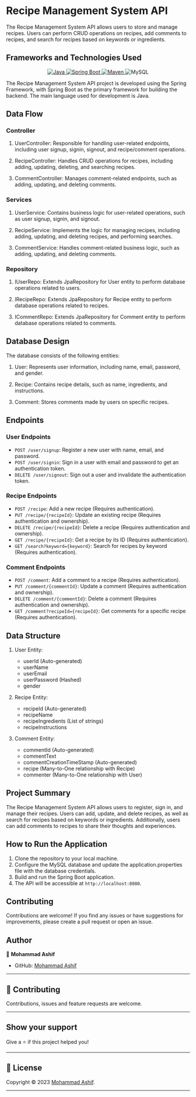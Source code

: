 # Recipe Management System API

The Recipe Management System API allows users to store and manage recipes. Users can perform CRUD operations on recipes, add comments to recipes, and search for recipes based on keywords or ingredients.

## Frameworks and Technologies Used

<p align="center">
<a href="Java url">
    <img alt="Java" src="https://img.shields.io/badge/Java->=8-darkblue.svg" />
</a>
  <a href="Spring Boot url" >
    <img alt="Spring Boot" src="https://img.shields.io/badge/Spring Boot-3.0.6-brightgreen.svg" />
</a>
<a href="Maven url" >
    <img alt="Maven" src="https://img.shields.io/badge/maven-3.0.5-brightgreen.svg" />
</a>
  
<a >
    <img alt="MySQL" src="https://img.shields.io/badge/MySQL-blue.svg">
</a>
</p>

The Recipe Management System API project is developed using the Spring Framework, with Spring Boot as the primary framework for building the backend. The main language used for development is Java.

## Data Flow

### Controller

1. UserController: Responsible for handling user-related endpoints, including user signup, signin, signout, and recipe/comment operations.

2. RecipeController: Handles CRUD operations for recipes, including adding, updating, deleting, and searching recipes.

3. CommentController: Manages comment-related endpoints, such as adding, updating, and deleting comments.

### Services

1. UserService: Contains business logic for user-related operations, such as user signup, signin, and signout.

2. RecipeService: Implements the logic for managing recipes, including adding, updating, and deleting recipes, and performing searches.

3. CommentService: Handles comment-related business logic, such as adding, updating, and deleting comments.

### Repository

1. IUserRepo: Extends JpaRepository for User entity to perform database operations related to users.

2. IRecipeRepo: Extends JpaRepository for Recipe entity to perform database operations related to recipes.

3. ICommentRepo: Extends JpaRepository for Comment entity to perform database operations related to comments.

## Database Design

The database consists of the following entities:

1. User: Represents user information, including name, email, password, and gender.

2. Recipe: Contains recipe details, such as name, ingredients, and instructions.

3. Comment: Stores comments made by users on specific recipes.

## Endpoints

### User Endpoints

- `POST /user/signup`: Register a new user with name, email, and password.
- `POST /user/signin`: Sign in a user with email and password to get an authentication token.
- `DELETE /user/signout`: Sign out a user and invalidate the authentication token.

### Recipe Endpoints

- `POST /recipe`: Add a new recipe (Requires authentication).
- `PUT /recipe/{recipeId}`: Update an existing recipe (Requires authentication and ownership).
- `DELETE /recipe/{recipeId}`: Delete a recipe (Requires authentication and ownership).
- `GET /recipe/{recipeId}`: Get a recipe by its ID (Requires authentication).
- `GET /search?keyword={keyword}`: Search for recipes by keyword (Requires authentication).

### Comment Endpoints

- `POST /comment`: Add a comment to a recipe (Requires authentication).
- `PUT /comment/{commentId}`: Update a comment (Requires authentication and ownership).
- `DELETE /comment/{commentId}`: Delete a comment (Requires authentication and ownership).
- `GET /comment?recipeId={recipeId}`: Get comments for a specific recipe (Requires authentication).

## Data Structure

1. User Entity:
   - userId (Auto-generated)
   - userName
   - userEmail
   - userPassword (Hashed)
   - gender

2. Recipe Entity:
   - recipeId (Auto-generated)
   - recipeName
   - recipeIngredients (List of strings)
   - recipeInstructions

3. Comment Entity:
   - commentId (Auto-generated)
   - commentText
   - commentCreationTimeStamp (Auto-generated)
   - recipe (Many-to-One relationship with Recipe)
   - commenter (Many-to-One relationship with User)

## Project Summary

The Recipe Management System API allows users to register, sign in, and manage their recipes. Users can add, update, and delete recipes, as well as search for recipes based on keywords or ingredients. Additionally, users can add comments to recipes to share their thoughts and experiences.

## How to Run the Application

1. Clone the repository to your local machine.
2. Configure the MySQL database and update the application.properties file with the database credentials.
3. Build and run the Spring Boot application.
4. The API will be accessible at `http://localhost:8080`.

## Contributing

Contributions are welcome! If you find any issues or have suggestions for improvements, please create a pull request or open an issue.

## Author

👤 **Mohammad Ashif**

* GitHub: [Mohammad Ashif]( https://github.com/ashifdeveloper)

    
---

## 🤝 Contributing

Contributions, issues and feature requests are welcome.
    
---
    
## Show your support

Give a ⭐️ if this project helped you!
    
---
    
## 📝 License

Copyright © 2023 [Mohammad Ashif]( https://github.com/ashifdeveloper).<br />
    
---
